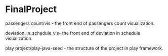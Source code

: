 # FinalProject
passengers count/vis - the front end of passengers count visualization.

 deviation_in_schedule_vis- the front end of deviation in schedule visualization.

play project/play-java-seed - the structure of the project in play framework.
